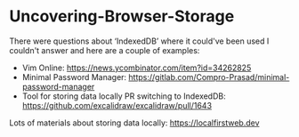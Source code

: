 # Uncovering-Browser-Storage

There were questions about ‘IndexedDB’ where it could've been used I couldn't answer and here are a couple of examples:
- Vim Online: https://news.ycombinator.com/item?id=34262825
- Minimal Password Manager: https://gitlab.com/Compro-Prasad/minimal-password-manager
- Tool for storing data locally PR switching to IndexedDB: https://github.com/excalidraw/excalidraw/pull/1643

Lots of materials about storing data locally: https://localfirstweb.dev
